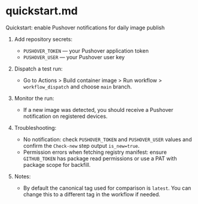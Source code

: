 # quickstart.md

Quickstart: enable Pushover notifications for daily image publish

1. Add repository secrets:
   - `PUSHOVER_TOKEN` — your Pushover application token
   - `PUSHOVER_USER` — your Pushover user key

2. Dispatch a test run:
   - Go to Actions > Build container image > Run workflow > `workflow_dispatch` and choose `main` branch.

3. Monitor the run:
   - If a new image was detected, you should receive a Pushover notification on registered devices.

4. Troubleshooting:
   - No notification: check `PUSHOVER_TOKEN` and `PUSHOVER_USER` values and confirm the `Check-new` step output `is_new=true`.
   - Permission errors when fetching registry manifest: ensure `GITHUB_TOKEN` has package read permissions or use a PAT with package scope for backfill.

5. Notes:
   - By default the canonical tag used for comparison is `latest`. You can change this to a different tag in the workflow if needed.